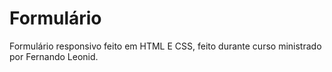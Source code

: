 # Formulário
Formulário  responsivo feito em HTML E CSS, feito durante curso ministrado por Fernando Leonid.

